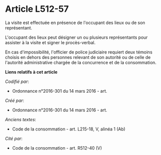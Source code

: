 # Article L512-57

La visite est effectuée en présence de l'occupant des lieux ou de son représentant.

L'occupant des lieux peut désigner un ou plusieurs représentants pour assister à la visite et signer le procès-verbal.

En cas d'impossibilité, l'officier de police judiciaire requiert deux témoins choisis en dehors des personnes relevant de son
autorité ou de celle de l'autorité administrative chargée de la concurrence et de la consommation.

**Liens relatifs à cet article**

_Codifié par_:

  - Ordonnance n°2016-301 du 14 mars 2016 - art.

_Créé par_:

  - Ordonnance n°2016-301 du 14 mars 2016 - art.

_Anciens textes_:

  - Code de la consommation - art. L215-18, V, alinéa 1 (Ab)

_Cité par_:

  - Code de la consommation - art. R512-40 (V)
